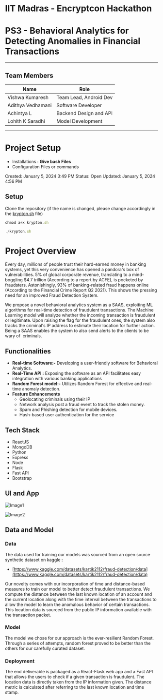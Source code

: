 # IIT Madras - Encryptcon Hackathon
# PS3 - Behavioral Analytics for Detecting Anomalies in Financial Transactions
***
## Team Members
| Name              | Role                  |
|-------------------|-----------------------|
| Vishwa Kumaresh   | Team Lead, Android Dev |
| Adithya Vedhamani | Software Developer    |
| Achintya L        | Backend Design and API |
| Lohith K Saradhi  | Model Development     |
***
# Project Setup
- Installations :  **Give bash Files**
- Configuration Files or commands


Created: January 5, 2024 3:49 PM
Status: Open
Updated: January 5, 2024 4:56 PM

## Setup

Clone the repository (if the name is changed, please change accordingly in the [krypton.sh](http://krypton.sh) file)

```jsx
chmod a+x krypton.sh

./krypton.sh
```

### 

# Project Overview

Every day, millions of people trust their hard-earned money in banking systems, yet this very convenience has opened a pandora's box of vulnerabilities. 5% of global corporate revenue, translating to a mind-boggling $4.7 trillion (According to a report by ACFE), is pocketed by fraudsters. Astonishingly, 93% of banking-related fraud happens online (According to the Financial Crime Report Q2 2021). This shows the pressing need for an improved Fraud Detection System.

We propose a novel behavioral analytics system as a SAAS, exploiting ML algorithms for real-time detection of fraudulent transactions. The Machine Learning model will analyze whether the incoming transaction is fraudulent or legitimate. Upon raising the flag for the fraudulent ones, the system also tracks the criminal's IP address to estimate their location for further action. Being a SAAS enables the system to also send alerts to the clients to be wary of  criminals.

## Functionalities

- **Real-time Software:-** Developing a user-friendly software for Behavioral Analytics.
- **Real-Time API :**  Exposing the software as an API facilitates easy integration with various banking applications
- **Random Forest  model:-** Utilizes Random Forest for effective and real-time anomaly detection.
- **Feature Enhancements**
    - Geolocating criminals using their IP
    - Network analysis post a fraud event to track the stolen money.
    - Spam and Phishing detection for mobile devices.
    - Hash-based user authentication for the service

## Tech Stack

- ReactJS
- MongoDB
- Python
- Express
- Node
- Flask
- Fast API
- Bootstrap

## UI and App

![Image1](https://github.com/Vishwa-docs/IIT-Madras-Encryptcon/blob/main/resources/IMG-20240105-WA0007.jpg)

![Image2](https://github.com/Vishwa-docs/IIT-Madras-Encryptcon/blob/main/resources/IMG-20240105-WA0016.jpg)

## Data and Model

### Data

The data used for training our models was sourced from an open source synthetic dataset on kaggle : 

- [https://www.kaggle.com/datasets/kartik2112/fraud-detection/data](https://www.kaggle.com/datasets/kartik2112/fraud-detection/data)

Our novelty comes with our incorporation of time and distance-based measures to train our model to better detect fraudulent transactions. We compute the distance between the last known location of an account and the current location along with the time interval between the transactions to allow the model to learn the anomalous behavior of certain transactions. This location data is sourced from the public IP information available with the transaction packet. 

### Model

The model we chose for our approach is the ever-resilient Random Forest. Through a series of attempts, random forest proved to be better than the others for our carefully curated dataset.

### Deployment

The end deliverable is packaged as a React-Flask web app and a Fast API that allows the users to check if a given transaction is fraudulent. The location data is directly taken from the IP information given. The distance metric is calculated after referring to the last known location and time stamp.





